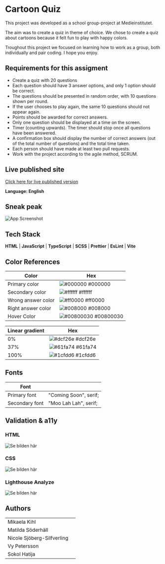 # Cartoon Quiz

This project was developed as a school group-project at Medieinstitutet. 

The aim was to create a quiz in theme of choice.
We chose to create a quiz about cartoons because it felt fun to play with happy colors.

Troughout this project we focused on learning how to work as a group, both individually and pair coding. I hope you enjoy. 

## Requirements for this assigment

* Create a quiz with 20 questions
* Each question should have 3 answer options, and only 1 option should be correct.
* The questions should be presented in random order, with 10 questions shown per round.
* If the user chooses to play again, the same 10 questions should not appear again.
* Points should be awarded for correct answers.
* Only one question should be displayed at a time on the screen.
* Timer (counting upwards). The timer should stop once all questions have been answered.
* A confirmation box should display the number of correct answers (out of the total number of questions) and the total time taken.
* Each person should have made at least two pull requests.
* Work with the project according to the agile method, SCRUM. 


## Live published site

[Click here for live published version](https://medieinstitutet.github.io/fed24d-js-intro-inl-2-quiz-duble-fun/)

**Language: English**


## Sneak peak

![App Screenshot](assets/cartoon_quiz_preview.png)


## Tech Stack

**HTML** | **JavaScript** | **TypeScript** | **SCSS** | **Prettier** | **EsLint** | **Vite**

## Color References

| Color             | Hex                                                                |
| ----------------- | ------------------------------------------------------------------ |
| Primary color | ![#000000](https://via.placeholder.com/10/000000?text=+) #000000 |
| Secondary color | ![#ffffff](https://via.placeholder.com/10/ffffff?text=+) #ffffff |
| Wrong answer color | ![#ff0000](https://via.placeholder.com/10/ff0000?text=+) #ff0000 |
| Right answer color | ![#008000](https://via.placeholder.com/10/008000?text=+) #008000 |
| Hover Color | ![#00800030](https://via.placeholder.com/10/00800030?text=+) #00800030 |

| Linear gradient            | Hex                                                                |
| ----------------- | ------------------------------------------------------------------ |
| 0% | ![#dcf26e](https://via.placeholder.com/10/dcf26e?text=+) #dcf26e |
| 37% | ![#61fa74](https://via.placeholder.com/10/61fa74?text=+) #61fa74 |
| 100% | ![#1cfdd6](https://via.placeholder.com/10/1cfdd6?text=+) #1cfdd6 |

## Fonts

| Font             |                                                                 |
| ----------------- | ------------------------------------------------------------------ |
| Primary font | "Coming Soon", serif;  |
| Secondary font | "Moo Lah Lah", serif; |

## Validation & a11y

### HTML

![Se bilden här](assets/reports/html_validation.png)

### CSS 

![Se bilden här](assets/reports/css_validation-1.png)

### Lighthouse Analyze

![Se bilden här](assets/reports/lighthouse_report-1.png)

## Authors

|             |                                                               |
| ----------------- | ------------------------------------------------------------------ |
| Mikaela Kihl |  |
| Matilda Söderhäll | |
| Nicole Sjöberg-Silfverling | |
| Vy Petersson|  |
| Sokol Hatija|  |
